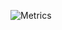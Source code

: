 
![Metrics](https://metrics.lecoq.io/Crastyy?template=classic&base.indepth=false&config.timezone=Europe%2FMoscow)